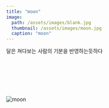 ```yaml
---
title: "moon"
image: 
  path: /assets/images/blank.jpg
  thumbnail: /assets/images/moon.jpg
  caption: "moon"
---
```


달은 쳐다보는 사람의 기분을 반영하는듯하다

<br><br><br><br><br>

![moon](https://jylab.github.io/assets/images/moon.jpg)

